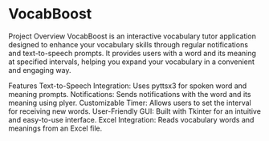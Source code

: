# VocabBoost
Project Overview
VocabBoost is an interactive vocabulary tutor application designed to enhance your vocabulary skills through regular notifications and text-to-speech prompts. It provides users with a word and its meaning at specified intervals, helping you expand your vocabulary in a convenient and engaging way.

Features
Text-to-Speech Integration: Uses pyttsx3 for spoken word and meaning prompts.
Notifications: Sends notifications with the word and its meaning using plyer.
Customizable Timer: Allows users to set the interval for receiving new words.
User-Friendly GUI: Built with Tkinter for an intuitive and easy-to-use interface.
Excel Integration: Reads vocabulary words and meanings from an Excel file.
